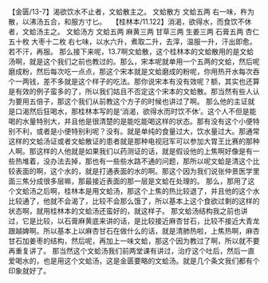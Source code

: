 【金匮/13-7】渴欲饮水不止者，文蛤散主之。
文蛤散方
文蛤五两
右一味，杵为散，以沸汤五合，和服方寸匕。
 
【桂林本/11.122】消渴，欲得水，而食饮不休者，文蛤汤主之。
文蛤汤方
文蛤五两 麻黄三两 甘草三两 生姜三两 石膏五两 杏仁五十枚 大枣十二枚
右七味，以水六升，煮取二升，去滓，温服一升，汗出即愈。若不汗，再服。
那么接下来呢，13.7啊文蛤散，这个桂林本的文蛤散用的是文蛤汤啊，就是这个我们之前也教过的。那么，宋本呢就单用一个五两的文蛤，然后呢磨成粉，然后每次吃一点点，那这个宋本就是文蛤磨成的粉呢，你用热开水每次吞个一两钱，差不多就是这个样子的吃法。那你说宋本有没有效呢？额，其实也还算是有效的例子蛮多的了，所以我们姑且不否定这个宋本的文蛤散。那当然有些人认为要用五倍子，那这个我们从前教这个方子的时候也讲过了啊。
那么他的主证就是口渴然后狂喝水，那桂林本写的是‘消渴，欲得水而时饮不休’。这个人不但是能喝的水量特别大，并且他是很清楚的是能吃能喝这样的状态。那有没有这个小便特别不利，或者是小便特别利呢？没有。就是单纯的食量过大，饮水量过大。那通常这样的文蛤汤证或者文蛤散证的患者就是那种电视冠军可以参加大胃王比赛的那种人啊。那这样的人他就是如果我们以药测证的话，就是假设他的上焦啊好像是有一些热堆着，没办法去掉，那也有一些些水路不通的问题，那所以呢文蛤是清这个比较表面的啊，这个水的，就是打通表面的水的啊。那这个因为我们说张仲景医学里面三焦分成很多层嘛，那最接近表面的那一层是文蛤在处理的。
那么，那用了这个文蛤汤之后啊，桂林本是用文蛤汤，那这个上焦的热比较退了，并且他的这个水比较通了，他就不会渴了，比较不会那么饿了，所以基本上这个食欲过剩的这样的状态啊，就用桂林本的文蛤汤还蛮好的，就这样子。
那文蛤汤结构我之前也讲过，它是比较，以石膏麻黄底来讲的话，是比较接近麻杏甘石，比较不接近大青龙跟越婢啊。所以基本上以麻杏甘石在做什么的话，就是清肺热啦，上焦热啊，麻杏甘石加姜枣的结构，然后呢，再加上一味文蛤，那这个因为教过了啊，所以就不要再重复讲了。
那当然这个文蛤汤我们前两堂课有讲过，治疗这个吐后，然后一直爱喝水的，也是用这个文蛤汤，这是金匮要略的文蛤汤。就是几个条文我们都有个印象就好了。
